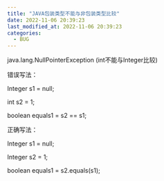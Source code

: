```yaml
---
title: "JAVA包装类型不能与非包装类型比较"
date: 2022-11-06 20:39:23
last_modified_at: 2022-11-06 20:39:23
categories:
  - BUG
---
```


java.lang.NullPointerException (int不能与Integer比较)

错误写法：

Integer s1 = null;

int s2 = 1;

boolean equals1 = s2 == s1;

正确写法：

Integer s1 = null;

Integer s2 = 1;

boolean equals1 = s2.equals(s1);

